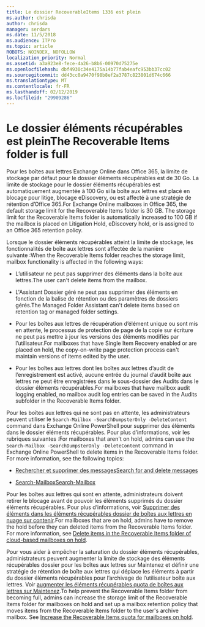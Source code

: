 ```yaml
---
title: Le dossier RecoverableItems 1336 est plein
ms.author: chrisda
author: chrisda
manager: serdars
ms.date: 11/5/2018
ms.audience: ITPro
ms.topic: article
ROBOTS: NOINDEX, NOFOLLOW
localization_priority: Normal
ms.assetid: a3a923e8-fece-4a26-b8b6-00970d75275e
ms.openlocfilehash: dbf4930c34e4175a14b77fab4eafc953bb37cc02
ms.sourcegitcommit: dd43cc0a9470f98b8ef2a3787c823801d674c666
ms.translationtype: MT
ms.contentlocale: fr-FR
ms.lasthandoff: 02/12/2019
ms.locfileid: "29909286"
---
```

# <a name="the-recoverable-items-folder-is-full"></a><span data-ttu-id="16159-102">Le dossier éléments récupérables est plein</span><span class="sxs-lookup"><span data-stu-id="16159-102">The Recoverable Items folder is full</span></span>

<span data-ttu-id="16159-p101">Pour les boîtes aux lettres Exchange Online dans Office 365, la limite de stockage par défaut pour le dossier éléments récupérables est de 30 Go. La limite de stockage pour le dossier éléments récupérables est automatiquement augmentée à 100 Go si la boîte aux lettres est placé en blocage pour litige, blocage eDiscovery, ou est affecté à une stratégie de rétention d’Office 365.</span><span class="sxs-lookup"><span data-stu-id="16159-p101">For Exchange Online mailboxes in Office 365, the default storage limit for the Recoverable Items folder is 30 GB. The storage limit for the Recoverable Items folder is automatically increased to 100 GB if the mailbox is placed on Litigation Hold, eDiscovery hold, or is assigned to an Office 365 retention policy.</span></span>
  
<span data-ttu-id="16159-105">Lorsque le dossier éléments récupérables atteint la limite de stockage, les fonctionnalités de boîte aux lettres sont affectée de la manière suivante :</span><span class="sxs-lookup"><span data-stu-id="16159-105">When the Recoverable Items folder reaches the storage limit, mailbox functionality is affected in the following ways:</span></span>
  
- <span data-ttu-id="16159-106">L’utilisateur ne peut pas supprimer des éléments dans la boîte aux lettres.</span><span class="sxs-lookup"><span data-stu-id="16159-106">The user can't delete items from the mailbox.</span></span>
    
- <span data-ttu-id="16159-107">L'Assistant Dossier géré ne peut pas supprimer des éléments en fonction de la balise de rétention ou des paramètres de dossiers gérés.</span><span class="sxs-lookup"><span data-stu-id="16159-107">The Managed Folder Assistant can't delete items based on retention tag or managed folder settings.</span></span>
    
- <span data-ttu-id="16159-108">Pour les boîtes aux lettres de récupération d’élément unique ou sont mis en attente, le processus de protection de page de la copie sur écriture ne peut pas mettre à jour les versions des éléments modifiés par l’utilisateur.</span><span class="sxs-lookup"><span data-stu-id="16159-108">For mailboxes that have Single Item Recovery enabled or are placed on hold, the copy-on-write page protection process can't maintain versions of items edited by the user.</span></span>
    
- <span data-ttu-id="16159-109">Pour les boîtes aux lettres dont les boîtes aux lettres d’audit de l’enregistrement est activé, aucune entrée du journal d’audit boîte aux lettres ne peut être enregistrées dans le sous-dossier des Audits dans le dossier éléments récupérables.</span><span class="sxs-lookup"><span data-stu-id="16159-109">For mailboxes that have mailbox audit logging enabled, no mailbox audit log entries can be saved in the Audits subfolder in the Recoverable Items folder.</span></span>
    
<span data-ttu-id="16159-p102">Pour les boîtes aux lettres qui ne sont pas en attente, les administrateurs peuvent utiliser le `Search-Mailbox -SearchDumpsterOnly -DeleteContent` command dans Exchange Online PowerShell pour supprimer des éléments dans le dossier éléments récupérables. Pour plus d’informations, voir les rubriques suivantes :</span><span class="sxs-lookup"><span data-stu-id="16159-p102">For mailboxes that aren't on hold, admins can use the  `Search-Mailbox -SearchDumpsterOnly -DeleteContent` command in Exchange Online PowerShell to delete items in the Recoverable Items folder. For more information, see the following topics:</span></span> 
  
- [<span data-ttu-id="16159-112">Rechercher et supprimer des messages</span><span class="sxs-lookup"><span data-stu-id="16159-112">Search for and delete messages</span></span>](https://docs.microsoft.com/office365/securitycompliance/search-for-and-delete-messagesadmin-help)
    
- [<span data-ttu-id="16159-113">Search-Mailbox</span><span class="sxs-lookup"><span data-stu-id="16159-113">Search-Mailbox</span></span>](https://docs.microsoft.com/powershell/module/exchange/mailboxes/Search-Mailbox)
    
<span data-ttu-id="16159-p103">Pour les boîtes aux lettres qui sont en attente, administrateurs doivent retirer le blocage avant de pouvoir les éléments supprimés du dossier éléments récupérables. Pour plus d’informations, voir [Supprimer des éléments dans les éléments récupérables dossier de boîtes aux lettres en nuage sur contenir](https://docs.microsoft.com/office365/securitycompliance/delete-items-in-the-recoverable-items-folder-of-mailboxes-on-hold).</span><span class="sxs-lookup"><span data-stu-id="16159-p103">For mailboxes that are on hold, admins have to remove the hold before they can deleted items from the Recoverable Items folder. For more information, see [Delete items in the Recoverable Items folder of cloud-based mailboxes on hold](https://docs.microsoft.com/office365/securitycompliance/delete-items-in-the-recoverable-items-folder-of-mailboxes-on-hold).</span></span>
  
<span data-ttu-id="16159-p104">Pour vous aider à empêcher la saturation du dossier éléments récupérables, administrateurs peuvent augmenter la limite de stockage des éléments récupérables dossier pour les boîtes aux lettres sur Maintenez et définir une stratégie de rétention de boîte aux lettres qui déplace les éléments à partir du dossier éléments récupérables pour l’archivage de l’utilisateur boîte aux lettres. Voir [augmenter les éléments récupérables quota de boîtes aux lettres sur Maintenez](https://docs.microsoft.com/office365/securitycompliance/increase-the-recoverable-quota-for-mailboxes-on-hold).</span><span class="sxs-lookup"><span data-stu-id="16159-p104">To help prevent the Recoverable Items folder from becoming full, admins can increase the storage limit of the Recoverable Items folder for mailboxes on hold and set up a mailbox retention policy that moves items from the Recoverable Items folder to the user's archive mailbox. See [Increase the Recoverable Items quota for mailboxes on hold](https://docs.microsoft.com/office365/securitycompliance/increase-the-recoverable-quota-for-mailboxes-on-hold).</span></span>
  

